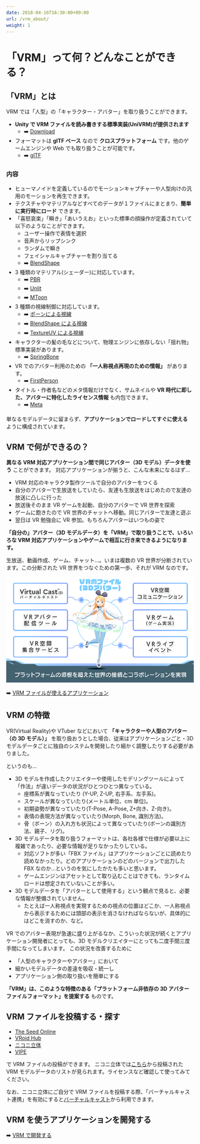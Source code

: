```yaml
---
date: 2018-04-16T16:30:00+09:00
url: /vrm_about/
weight: 1
---
```


# 「VRM」って何？どんなことができる？

## 「VRM」とは

VRM では「人型」の「キャラクター・アバター」を取り扱うことができます。

- **Unity で VRM ファイルを読み書きする標準実装(UniVRM)が提供されます**
  - ➡️ [Download](https://github.com/vrm-c/UniVRM/releases)
- フォーマットは **glTF ベース** なので **クロスプラットフォーム** です。他のゲームエンジンや Web でも取り扱うことが可能です。
  - ➡️ [glTF](https://www.khronos.org/gltf/)

### 内容

- ヒューマノイドを定義しているのでモーションキャプチャーや人型向けの汎用のモーションを再生できます。
- テクスチャやマテリアルなどすべてのデータが１ファイルにまとまり、**簡単に実行時にロード** できます。
- 「喜怒哀楽」「瞬き」「あいうえお」といった標準の顔操作が定義されていて以下のようなことができます。
  - ユーザー操作で表情を選択
  - 音声からリップシンク
  - ランダムで瞬き
  - フェイシャルキャプチャーを割り当てる
  - ➡️ [BlendShape](/univrm/blendshape/univrm_blendshape)
- 3 種類のマテリアル(シェーダー)に対応しています。
  - ➡️ [PBR](/univrm/shaders/univrm_standard)
  - ➡️ [Unlit](/univrm/shaders/univrm_unlit)
  - ➡️ [MToon](/univrm/shaders/shader_mtoon)
- 3 種類の視線制御に対応しています。
  - ➡️ [ボーンによる視線](/univrm/lookat/lookat_bone)
  - ➡️ [BlendShape による視線](/univrm/lookat/lookat_blendshape)
  - ➡️ [TextureUV による視線](/univrm/lookat/lookat_uv)
- キャラクターの髪の毛などについて、物理エンジンに依存しない「揺れ物」標準実装があります。
  - ➡️ [SpringBone](/univrm/springbone/univrm_secondary)
- VR でのアバター利用のための **「一人称視点再現のための情報」** があります。
  - ➡️ [FirstPerson](/univrm/firstperson/univrm_firstperson)
- タイトル・作者名などのメタ情報だけでなく、サムネイルや **VR 時代に即した、アバターに特化したライセンス情報** も内包できます。
  - ➡️ [Meta](/vrm/vrm_meta)

単なるモデルデータに留まらず、**アプリケーションでロードしてすぐに使える** ように構成されています。

## VRM で何ができるの？

**異なる VRM 対応アプリケーション間で同じアバター（3D モデル）データを使う** ことができます。
対応アプリケーションが揃うと、こんな未来になるはず…

- VRM 対応のキャラクタ製作ツールで自分のアバターをつくる
- 自分のアバターで生放送をしていたら、友達も生放送をはじめたので友達の放送に凸しに行った
- 放送後そのまま VR ゲームを起動、自分のアバターで VR 世界を探索
- ゲームに飽きたので VR 世界のチャットへ移動。同じアバターで友達と遊ぶ
- 翌日は VR 勉強会に VR 参加。もちろんアバターはいつもの姿で

**「自分の」アバター（3D モデルデータ）を「VRM」で取り扱うことで、いろいろな VRM 対応アプリケーションやゲームで相互に行き来できるようになります。**

生放送、動画作成、ゲーム、チャット…。いまは複数の VR 世界が分断されています。この分断された VR 世界をつなぐための第一歩、それが VRM なのです。

![VRM applications](/images/vrm/VRM_WorldConnect_jp.png)

➡️ [VRM ファイルが使えるアプリケーション](/showcase)

## VRM の特徴

VR(Virtual Reality)や VTuber などにおいて **「キャラクターや人型のアバター（の 3D モデル）」** を取り扱おうとした場合、従来はアプリケーションごと・3D モデルデータごとに独自のシステムを開発したり細かく調整したりする必要がありました。

というのも…

- 3D モデルを作成したクリエイターや使用したモデリングツールによって「作法」が違いデータの状況がひとつひとつ異なっている。
  - 座標系が異なっていたり (Y-UP, Z-UP, 右手系、左手系)。
  - スケールが異なっていたり(メートル単位、cm 単位)。
  - 初期姿勢が異なっていたり(T-Pose, A-Pose, Z+向き、Z-向き)。
  - 表情の表現方法が異なっていたり(Morph, Bone, 識別方法)。
  - 骨（ボーン）の入れ方も状況によって異なっていたり(ボーンの識別方法、親子、リグ)。
- 3D モデルデータを取り扱うフォーマットは、各社各様で仕様が必要以上に複雑であったり、必要な情報が足りなかったりしている。
  - 対応ソフトが多い「FBX ファイル」はアプリケーションごとに読めたり読めなかったり。どのアプリケーションのどのバージョンで出力した FBX なのか…というのを気にしたかたも多いと思います。
  - ゲームエンジンはアセットとして取り込むことはできても、ランタイムロードは想定されていないことが多い。
- 3D モデルデータを「アバターとして使用する」という観点で見ると、必要な情報が整備されていません。
  - たとえば一人称視点を実現するための視点の位置はどこか、一人称視点から表示するためには頭部の表示を消さなければならないが、具体的にはどこを消すのか、など。

VR でのアバター表現が急速に盛り上がるなか、こういった状況が続くとアプリケーション開発者にとっても、3D モデルクリエイターにとっても二度手間三度手間になってしまいます。
この状況を改善するために

- 「人型のキャラクターやアバター」において
- 細かいモデルデータの差違を吸収・統一し
- アプリケーション側の取り扱いを簡単にする

**「VRM」は、このような特徴のある「プラットフォーム非依存の 3D アバターファイルフォーマット」を提案する** ものです。

## VRM ファイルを投稿する・探す

- [The Seed Online](https://seed.online/)
- [VRoid Hub](https://hub.vroid.com/)
- [ニコニ立体](https://3d.nicovideo.jp/)
- [VIPE](https://vipe.io)

で VRM ファイルの投稿ができます。
ニコニ立体では[こちら](https://3d.nicovideo.jp/search?word_type=tag&word=VRM)から投稿された VRM モデルデータのリストが見られます。ライセンスなど確認して使ってみてください。

なお、ニコニ立体にご自分で VRM ファイルを投稿する際、「バーチャルキャスト連携」を有効にすると[バーチャルキャスト](https://virtualcast.jp/)から利用できます。

## VRM を使うアプリケーションを開発する

➡️ [VRM で開発する](/vrm/vrm_development)
